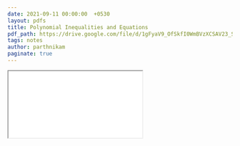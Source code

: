 ```yaml
---
date: 2021-09-11 00:00:00  +0530
layout: pdfs
title: Polynomial Inequalities and Equations
pdf_path: https://drive.google.com/file/d/1gFyaV9_OfSkfI0WmBVzXCSAV23_S_ITY/preview?usp=sharing
tags: notes
author: parthnikam
paginate: true
---
```


<iframe class="embed-pdf" src="{{ page.pdf_path }}#toolbar=0" seamless="seamless" scrolling="no" style="overflow:hidden"></iframe>
